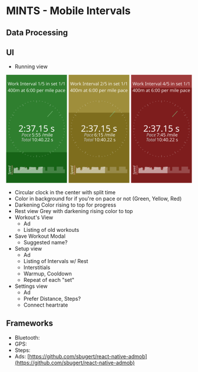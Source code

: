 # MINTS - Mobile Intervals

## Data Processing



## UI

- Running view

<img src="dev/track_work_on_pace.svg" />

  - Circular clock in the center with split time
  - Color in background for if you're on pace or not (Green, Yellow, Red)
  - Darkening Color rising to top for progress
  - Rest view Grey with darkening rising color to top
- Workout's View
  - Ad
  - Listing of old workouts
- Save Workout Modal
  - Suggested name?
- Setup view
  - Ad
  - Listing of Intervals w/ Rest
  - Interstitials
  - Warmup, Cooldown
  - Repeat of each "set"
- Settings view
  - Ad
  - Prefer Distance, Steps?
  - Connect heartrate

## Frameworks

- Bluetooth:
- GPS:
- Steps:
- Ads: [https://github.com/sbugert/react-native-admob](https://github.com/sbugert/react-native-admob)
